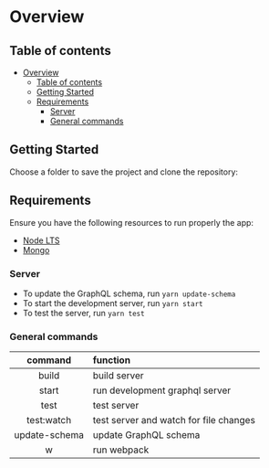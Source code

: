 # Overview

## Table of contents

- [Overview](#overview)
  - [Table of contents](#table-of-contents)
  - [Getting Started](#getting-started)
  - [Requirements](#requirements)
    - [Server](#server)
    - [General commands](#general-commands)

## Getting Started

Choose a folder to save the project and clone the repository:

## Requirements

Ensure you have the following resources to run properly the app:

- [Node LTS](https://nodejs.org/en/)
- [Mongo](https://docs.mongodb.com/manual/installation/)

### Server

- To update the GraphQL schema, run `yarn update-schema`
- To start the development server, run `yarn start`
- To test the server, run `yarn test`

### General commands

|    command    | function                               |
| :-----------: | :------------------------------------- |
|     build     | build server                           |
|     start     | run development graphql server         |
|     test      | test server                            |
|  test:watch   | test server and watch for file changes |
| update-schema | update GraphQL schema                  |
|       w       | run webpack                            |
